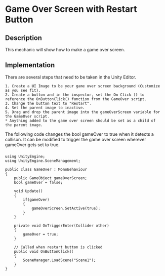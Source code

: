 # Game Over Screen with Restart Button

## Description
This mechanic will show how to make a game over screen.

## Implementation
There are several steps that need to be taken in the Unity Editor.

    1. Create a UI Image to be your game over screen background (Customize as you see fit).
    2. Create a button and in the inspector, set the On Click () to reference the OnButtonClick() function from the GameOver script.
    3. Change the button text to "Restart".
    4. Set the parent image to inactive.
    5. Drag and drop the parent image into the gameOverScreen variable for the GameOver script.
    * Anything added to the game over screen should be set as a child of the parent image.

The following code changes the bool gameOver to true when it detects a collison. It can be modified to trigger the game over screen wherever gameOver gets set to true.
###
    using UnityEngine;
    using UnityEngine.SceneManagement;

    public class GameOver : MonoBehaviour
    {
        public GameObject gameOverScreen;
        bool gameOver = false;

        void Update()
        {
            if(gameOver)
            {
                gameOverScreen.SetActive(true);
            }
        }

        private void OnTriggerEnter(Collider other)
        {
            gameOver = true;
        }

        // Called when restart button is clicked
        public void OnButtonClick()
        {
            SceneManager.LoadScene("Scene1");
        }
    }
